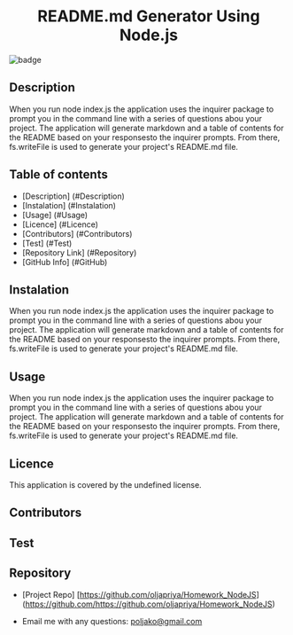 
  <h1 align="center">README.md Generator Using Node.js</h1>

  ![badge](https://img.shields.io/badge/license-undefined-brightgreen)<br/>
  

  ## Description 
  When you run node index.js the application uses the inquirer package to prompt you in the command line with a series of questions abou your project. The application will generate markdown and a table of contents for the README based on your responsesto the inquirer prompts. From there, fs.writeFile is used to generate your project's README.md file.

  ## Table of contents

  - [Description] (#Description)
  - [Instalation] (#Instalation)
  - [Usage] (#Usage)
  - [Licence] (#Licence)
  - [Contributors] (#Contributors)
  - [Test] (#Test)
  - [Repository Link] (#Repository)
  - [GitHub Info] (#GitHub)

  ## Instalation
  When you run node index.js the application uses the inquirer package to prompt you in the command line with a series of questions abou your project. The application will generate markdown and a table of contents for the README based on your responsesto the inquirer prompts. From there, fs.writeFile is used to generate your project's README.md file.

  ## Usage 
  When you run node index.js the application uses the inquirer package to prompt you in the command line with a series of questions abou your project. The application will generate markdown and a table of contents for the README based on your responsesto the inquirer prompts. From there, fs.writeFile is used to generate your project's README.md file.

  ## Licence
  This application is covered by the undefined license.

  ## Contributors
  

  ## Test
  

  ## Repository

  - [Project Repo] [https://github.com/oljapriya/Homework_NodeJS] (https://github.com/https://github.com/oljapriya/Homework_NodeJS)<br/>

  - Email me with any questions: poljako@gmail.com
  
 

  